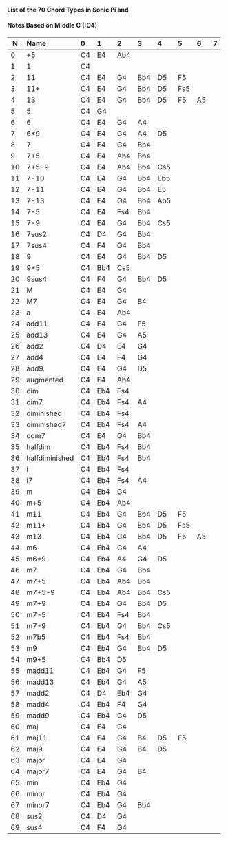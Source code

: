   
#### List of the 70 Chord Types in Sonic Pi and 
#### Notes Based on Middle C (:C4)

  | N | Name | 0 | 1 | 2 | 3 | 4 | 5 | 6 | 7 | 
  | --- |:--- |:--- |:--- |:--- |:--- |:--- |:--- |:--- |:--- | 
  | 0 | +5 | C4 | E4 | Ab4 |  
  | 1 | 1 | C4 |  
  | 2 | 11 | C4 | E4 | G4 | Bb4 | D5 | F5 |  
  | 3 | 11+ | C4 | E4 | G4 | Bb4 | D5 | Fs5 |  
  | 4 | 13 | C4 | E4 | G4 | Bb4 | D5 | F5 | A5 |  
  | 5 | 5 | C4 | G4 |  
  | 6 | 6 | C4 | E4 | G4 | A4 |  
  | 7 | 6*9 | C4 | E4 | G4 | A4 | D5 |  
  | 8 | 7 | C4 | E4 | G4 | Bb4 |  
  | 9 | 7+5 | C4 | E4 | Ab4 | Bb4 |  
  | 10 | 7+5-9 | C4 | E4 | Ab4 | Bb4 | Cs5 |  
  | 11 | 7-10 | C4 | E4 | G4 | Bb4 | Eb5 |  
  | 12 | 7-11 | C4 | E4 | G4 | Bb4 | E5 |  
  | 13 | 7-13 | C4 | E4 | G4 | Bb4 | Ab5 |  
  | 14 | 7-5 | C4 | E4 | Fs4 | Bb4 |  
  | 15 | 7-9 | C4 | E4 | G4 | Bb4 | Cs5 |  
  | 16 | 7sus2 | C4 | D4 | G4 | Bb4 |  
  | 17 | 7sus4 | C4 | F4 | G4 | Bb4 |  
  | 18 | 9 | C4 | E4 | G4 | Bb4 | D5 |  
  | 19 | 9+5 | C4 | Bb4 | Cs5 |  
  | 20 | 9sus4 | C4 | F4 | G4 | Bb4 | D5 |  
  | 21 | M | C4 | E4 | G4 |  
  | 22 | M7 | C4 | E4 | G4 | B4 |  
  | 23 | a | C4 | E4 | Ab4 |  
  | 24 | add11 | C4 | E4 | G4 | F5 |  
  | 25 | add13 | C4 | E4 | G4 | A5 |  
  | 26 | add2 | C4 | D4 | E4 | G4 |  
  | 27 | add4 | C4 | E4 | F4 | G4 |  
  | 28 | add9 | C4 | E4 | G4 | D5 |  
  | 29 | augmented | C4 | E4 | Ab4 |  
  | 30 | dim | C4 | Eb4 | Fs4 |  
  | 31 | dim7 | C4 | Eb4 | Fs4 | A4 |  
  | 32 | diminished | C4 | Eb4 | Fs4 |  
  | 33 | diminished7 | C4 | Eb4 | Fs4 | A4 |  
  | 34 | dom7 | C4 | E4 | G4 | Bb4 |  
  | 35 | halfdim | C4 | Eb4 | Fs4 | Bb4 |  
  | 36 | halfdiminished | C4 | Eb4 | Fs4 | Bb4 |  
  | 37 | i | C4 | Eb4 | Fs4 |  
  | 38 | i7 | C4 | Eb4 | Fs4 | A4 |  
  | 39 | m | C4 | Eb4 | G4 |  
  | 40 | m+5 | C4 | Eb4 | Ab4 |  
  | 41 | m11 | C4 | Eb4 | G4 | Bb4 | D5 | F5 |  
  | 42 | m11+ | C4 | Eb4 | G4 | Bb4 | D5 | Fs5 |  
  | 43 | m13 | C4 | Eb4 | G4 | Bb4 | D5 | F5 | A5 |  
  | 44 | m6 | C4 | Eb4 | G4 | A4 |  
  | 45 | m6*9 | C4 | Eb4 | A4 | G4 | D5 |  
  | 46 | m7 | C4 | Eb4 | G4 | Bb4 |  
  | 47 | m7+5 | C4 | Eb4 | Ab4 | Bb4 |  
  | 48 | m7+5-9 | C4 | Eb4 | Ab4 | Bb4 | Cs5 |  
  | 49 | m7+9 | C4 | Eb4 | G4 | Bb4 | D5 |  
  | 50 | m7-5 | C4 | Eb4 | Fs4 | Bb4 |  
  | 51 | m7-9 | C4 | Eb4 | G4 | Bb4 | Cs5 |  
  | 52 | m7b5 | C4 | Eb4 | Fs4 | Bb4 |  
  | 53 | m9 | C4 | Eb4 | G4 | Bb4 | D5 |  
  | 54 | m9+5 | C4 | Bb4 | D5 |  
  | 55 | madd11 | C4 | Eb4 | G4 | F5 |  
  | 56 | madd13 | C4 | Eb4 | G4 | A5 |  
  | 57 | madd2 | C4 | D4 | Eb4 | G4 |  
  | 58 | madd4 | C4 | Eb4 | F4 | G4 |  
  | 59 | madd9 | C4 | Eb4 | G4 | D5 |  
  | 60 | maj | C4 | E4 | G4 |  
  | 61 | maj11 | C4 | E4 | G4 | B4 | D5 | F5 |  
  | 62 | maj9 | C4 | E4 | G4 | B4 | D5 |  
  | 63 | major | C4 | E4 | G4 |  
  | 64 | major7 | C4 | E4 | G4 | B4 |  
  | 65 | min | C4 | Eb4 | G4 |  
  | 66 | minor | C4 | Eb4 | G4 |  
  | 67 | minor7 | C4 | Eb4 | G4 | Bb4 |  
  | 68 | sus2 | C4 | D4 | G4 |  
  | 69 | sus4 | C4 | F4 | G4 |  